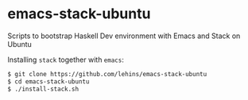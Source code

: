 # emacs-stack-ubuntu
Scripts to bootstrap Haskell Dev environment with Emacs and Stack on Ubuntu


Installing `stack` together with `emacs`:

```bash
$ git clone https://github.com/lehins/emacs-stack-ubuntu
$ cd emacs-stack-ubuntu
$ ./install-stack.sh
```
